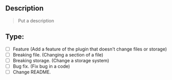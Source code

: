 ## Description
> Put a description

## Type:
- [ ] Feature (Add a feature of the plugin that doesn't change files or storage) 
- [ ] Breaking file. (Changing a section of a file)
- [ ] Breaking storage. (Change a storage system)
- [ ] Bug fix. (Fix bug in a code)
- [ ] Change README.

